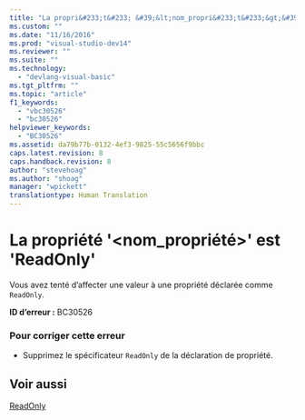 ```yaml
---
title: "La propri&#233;t&#233; &#39;&lt;nom_propri&#233;t&#233;&gt;&#39; est &#39;ReadOnly&#39; | Microsoft Docs"
ms.custom: ""
ms.date: "11/16/2016"
ms.prod: "visual-studio-dev14"
ms.reviewer: ""
ms.suite: ""
ms.technology: 
  - "devlang-visual-basic"
ms.tgt_pltfrm: ""
ms.topic: "article"
f1_keywords: 
  - "vbc30526"
  - "bc30526"
helpviewer_keywords: 
  - "BC30526"
ms.assetid: da79b77b-0132-4ef3-9825-55c5656f9bbc
caps.latest.revision: 8
caps.handback.revision: 8
author: "stevehoag"
ms.author: "shoag"
manager: "wpickett"
translationtype: Human Translation
---
```

# La propri&#233;t&#233; &#39;&lt;nom_propri&#233;t&#233;&gt;&#39; est &#39;ReadOnly&#39;
Vous avez tenté d’affecter une valeur à une propriété déclarée comme `ReadOnly`.  
  
 **ID d’erreur :** BC30526  
  
### Pour corriger cette erreur  
  
-   Supprimez le spécificateur `ReadOnly` de la déclaration de propriété.  
  
## Voir aussi  
 [ReadOnly](../../visual-basic/language-reference/modifiers/readonly.md)